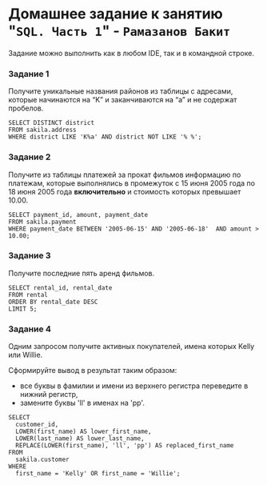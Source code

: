 # Домашнее задание к занятию "`SQL. Часть 1`" - `Рамазанов Бакит`


Задание можно выполнить как в любом IDE, так и в командной строке.

### Задание 1

Получите уникальные названия районов из таблицы с адресами, которые начинаются на “K” и заканчиваются на “a” и не содержат пробелов.

```
SELECT DISTINCT district
FROM sakila.address
WHERE district LIKE 'K%a' AND district NOT LIKE '% %';
```
### Задание 2

Получите из таблицы платежей за прокат фильмов информацию по платежам, которые выполнялись в промежуток с 15 июня 2005 года по 18 июня 2005 года **включительно** и стоимость которых превышает 10.00.
```
SELECT payment_id, amount, payment_date
FROM sakila.payment
WHERE payment_date BETWEEN '2005-06-15' AND '2005-06-18'  AND amount > 10.00;
```
### Задание 3

Получите последние пять аренд фильмов.
```
SELECT rental_id, rental_date 
FROM rental
ORDER BY rental_date DESC
LIMIT 5;
```
### Задание 4

Одним запросом получите активных покупателей, имена которых Kelly или Willie. 

Сформируйте вывод в результат таким образом:
- все буквы в фамилии и имени из верхнего регистра переведите в нижний регистр,
- замените буквы 'll' в именах на 'pp'.

```
SELECT 
  customer_id,
  LOWER(first_name) AS lower_first_name,
  LOWER(last_name) AS lower_last_name,
  REPLACE(LOWER(first_name), 'll', 'pp') AS replaced_first_name
FROM 
  sakila.customer
WHERE 
  first_name = 'Kelly' OR first_name = 'Willie';
```
